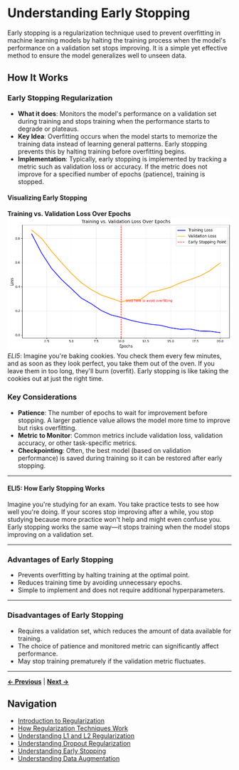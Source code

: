 # Understanding Early Stopping

Early stopping is a regularization technique used to prevent overfitting in machine learning models by halting the training process when the model's performance on a validation set stops improving. It is a simple yet effective method to ensure the model generalizes well to unseen data.

## How It Works

### Early Stopping Regularization

- **What it does**: Monitors the model's performance on a validation set during training and stops training when the performance starts to degrade or plateaus.
- **Key Idea**: Overfitting occurs when the model starts to memorize the training data instead of learning general patterns. Early stopping prevents this by halting training before overfitting begins.
- **Implementation**: Typically, early stopping is implemented by tracking a metric such as validation loss or accuracy. If the metric does not improve for a specified number of epochs (patience), training is stopped.

#### Visualizing Early Stopping

**Training vs. Validation Loss Over Epochs**  
 ![Training vs. Validation Loss](./plots/output_es_1.png)  
 _ELI5_: Imagine you're baking cookies. You check them every few minutes, and as soon as they look perfect, you take them out of the oven. If you leave them in too long, they'll burn (overfit). Early stopping is like taking the cookies out at just the right time.

### Key Considerations

- **Patience**: The number of epochs to wait for improvement before stopping. A larger patience value allows the model more time to improve but risks overfitting.
- **Metric to Monitor**: Common metrics include validation loss, validation accuracy, or other task-specific metrics.
- **Checkpointing**: Often, the best model (based on validation performance) is saved during training so it can be restored after early stopping.

---

#### ELI5: How Early Stopping Works

Imagine you're studying for an exam. You take practice tests to see how well you're doing. If your scores stop improving after a while, you stop studying because more practice won't help and might even confuse you. Early stopping works the same way—it stops training when the model stops improving on a validation set.

---

### Advantages of Early Stopping

- Prevents overfitting by halting training at the optimal point.
- Reduces training time by avoiding unnecessary epochs.
- Simple to implement and does not require additional hyperparameters.

---

### Disadvantages of Early Stopping

- Requires a validation set, which reduces the amount of data available for training.
- The choice of patience and monitored metric can significantly affect performance.
- May stop training prematurely if the validation metric fluctuates.

---

**[← Previous](dropout.md)** | **[Next →](data_augmentation.md)**

## Navigation

- [Introduction to Regularization](README.md)
- [How Regularization Techniques Work](problem_solution.md)
- [Understanding L1 and L2 Regularization](LX.md)
- [Understanding Dropout Regularization](dropout.md)
- [Understanding Early Stopping](earlystop.md)
- [Understanding Data Augmentation](data_augmentation.md)
